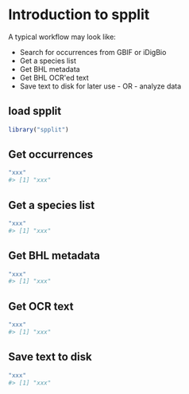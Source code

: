 <!--
%\VignetteEngine{knitr::knitr}
%\VignetteIndexEntry{Introduction to spplit}
%\VignetteEncoding{UTF-8}
-->



Introduction to spplit
======================

A typical workflow may look like: 

* Search for occurrences from GBIF or iDigBio
* Get a species list
* Get BHL metadata
* Get BHL OCR'ed text
* Save text to disk for later use - OR - analyze data

## load spplit


```r
library("spplit")
```

## Get occurrences


```r
"xxx"
#> [1] "xxx"
```

## Get a species list


```r
"xxx"
#> [1] "xxx"
```

## Get BHL metadata


```r
"xxx"
#> [1] "xxx"
```

## Get OCR text


```r
"xxx"
#> [1] "xxx"
```

## Save text to disk


```r
"xxx"
#> [1] "xxx"
```
